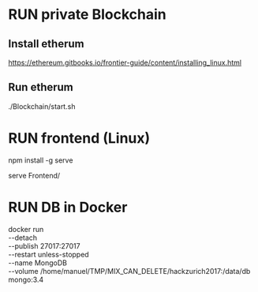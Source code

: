 # RUN private Blockchain

## Install etherum 

https://ethereum.gitbooks.io/frontier-guide/content/installing_linux.html

## Run etherum

./Blockchain/start.sh

# RUN frontend (Linux)

npm install -g serve

serve Frontend/

# RUN DB in Docker
 
docker run \
  --detach \
  --publish 27017:27017 \
  --restart unless-stopped \
  --name MongoDB \
  --volume /home/manuel/TMP/MIX_CAN_DELETE/hackzurich2017:/data/db \
  mongo:3.4